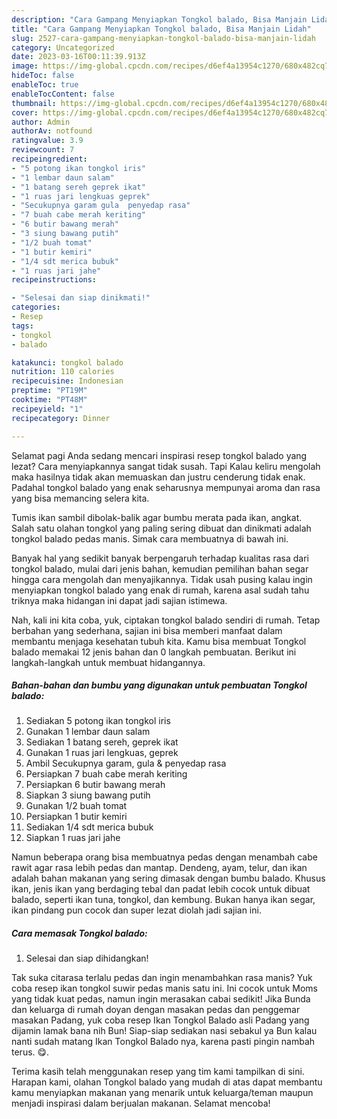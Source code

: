 ```yaml
---
description: "Cara Gampang Menyiapkan Tongkol balado, Bisa Manjain Lidah"
title: "Cara Gampang Menyiapkan Tongkol balado, Bisa Manjain Lidah"
slug: 2527-cara-gampang-menyiapkan-tongkol-balado-bisa-manjain-lidah
category: Uncategorized
date: 2023-03-16T00:11:39.913Z
image: https://img-global.cpcdn.com/recipes/d6ef4a13954c1270/680x482cq70/tongkol-balado-foto-resep-utama.jpg
hideToc: false
enableToc: true
enableTocContent: false
thumbnail: https://img-global.cpcdn.com/recipes/d6ef4a13954c1270/680x482cq70/tongkol-balado-foto-resep-utama.jpg
cover: https://img-global.cpcdn.com/recipes/d6ef4a13954c1270/680x482cq70/tongkol-balado-foto-resep-utama.jpg
author: Admin
authorAv: notfound
ratingvalue: 3.9
reviewcount: 7
recipeingredient:
- "5 potong ikan tongkol iris"
- "1 lembar daun salam"
- "1 batang sereh geprek ikat"
- "1 ruas jari lengkuas geprek"
- "Secukupnya garam gula  penyedap rasa"
- "7 buah cabe merah keriting"
- "6 butir bawang merah"
- "3 siung bawang putih"
- "1/2 buah tomat"
- "1 butir kemiri"
- "1/4 sdt merica bubuk"
- "1 ruas jari jahe"
recipeinstructions:

- "Selesai dan siap dinikmati!"
categories:
- Resep
tags:
- tongkol
- balado

katakunci: tongkol balado 
nutrition: 110 calories
recipecuisine: Indonesian
preptime: "PT19M"
cooktime: "PT48M"
recipeyield: "1"
recipecategory: Dinner

---
```



Selamat pagi Anda sedang mencari inspirasi resep tongkol balado yang lezat? Cara menyiapkannya sangat tidak susah. Tapi Kalau keliru mengolah maka hasilnya tidak akan memuaskan dan justru cenderung tidak enak. Padahal tongkol balado yang enak seharusnya mempunyai aroma dan rasa yang bisa memancing selera kita.


Tumis ikan sambil dibolak-balik agar bumbu merata pada ikan, angkat. Salah satu olahan tongkol yang paling sering dibuat dan dinikmati adalah tongkol balado pedas manis. Simak cara membuatnya di bawah ini.

Banyak hal yang sedikit banyak berpengaruh terhadap kualitas rasa dari tongkol balado, mulai dari jenis bahan, kemudian pemilihan bahan segar hingga cara mengolah dan menyajikannya. Tidak usah pusing kalau ingin menyiapkan tongkol balado yang enak di rumah, karena asal sudah tahu triknya maka hidangan ini dapat jadi sajian istimewa.


Nah, kali ini kita coba, yuk, ciptakan tongkol balado sendiri di rumah. Tetap berbahan yang sederhana, sajian ini bisa memberi manfaat dalam membantu menjaga kesehatan tubuh kita. Kamu bisa membuat Tongkol balado memakai 12 jenis bahan dan 0 langkah pembuatan. Berikut ini langkah-langkah untuk membuat hidangannya.

<!--inarticleads1-->

##### Bahan-bahan dan bumbu yang digunakan untuk pembuatan Tongkol balado:

1. Sediakan 5 potong ikan tongkol iris
1. Gunakan 1 lembar daun salam
1. Sediakan 1 batang sereh, geprek ikat
1. Gunakan 1 ruas jari lengkuas, geprek
1. Ambil Secukupnya garam, gula &amp; penyedap rasa
1. Persiapkan 7 buah cabe merah keriting
1. Persiapkan 6 butir bawang merah
1. Siapkan 3 siung bawang putih
1. Gunakan 1/2 buah tomat
1. Persiapkan 1 butir kemiri
1. Sediakan 1/4 sdt merica bubuk
1. Siapkan 1 ruas jari jahe


Namun beberapa orang bisa membuatnya pedas dengan menambah cabe rawit agar rasa lebih pedas dan mantap. Dendeng, ayam, telur, dan ikan adalah bahan makanan yang sering dimasak dengan bumbu balado. Khusus ikan, jenis ikan yang berdaging tebal dan padat lebih cocok untuk dibuat balado, seperti ikan tuna, tongkol, dan kembung. Bukan hanya ikan segar, ikan pindang pun cocok dan super lezat diolah jadi sajian ini. 

<!--inarticleads2-->

##### Cara memasak Tongkol balado:


1. Selesai dan siap dihidangkan!

Tak suka citarasa terlalu pedas dan ingin menambahkan rasa manis? Yuk coba resep ikan tongkol suwir pedas manis satu ini. Ini cocok untuk Moms yang tidak kuat pedas, namun ingin merasakan cabai sedikit! Jika Bunda dan keluarga di rumah doyan dengan masakan pedas dan penggemar masakan Padang, yuk coba resep Ikan Tongkol Balado asli Padang yang dijamin lamak bana nih Bun! Siap-siap sediakan nasi sebakul ya Bun kalau nanti sudah matang Ikan Tongkol Balado nya, karena pasti pingin nambah terus. 😋. 

Terima kasih telah menggunakan resep yang tim kami tampilkan di sini. Harapan kami, olahan Tongkol balado yang mudah di atas dapat membantu kamu menyiapkan makanan yang menarik untuk keluarga/teman maupun menjadi inspirasi dalam berjualan makanan. Selamat mencoba!
